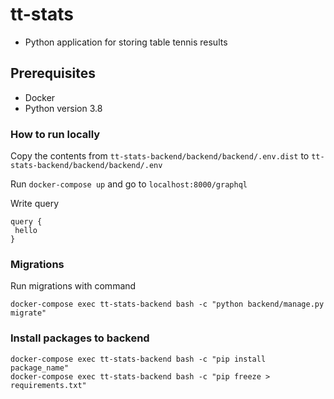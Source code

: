 # tt-stats

- Python application for storing table tennis results


## Prerequisites

- Docker
- Python version 3.8

### How to run locally

Copy the contents from `tt-stats-backend/backend/backend/.env.dist` to `tt-stats-backend/backend/backend/.env`

Run `docker-compose up` and go to `localhost:8000/graphql`

Write query

```
query {
 hello
}
```

### Migrations

Run migrations with command

```
docker-compose exec tt-stats-backend bash -c "python backend/manage.py migrate"
```


### Install packages to backend

```
docker-compose exec tt-stats-backend bash -c "pip install package_name"
docker-compose exec tt-stats-backend bash -c "pip freeze > requirements.txt"
```